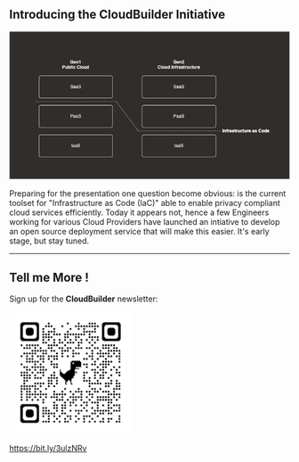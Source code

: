 ## Introducing the CloudBuilder Initiative


![Link](content/img/cloudbuilder_concept.drawio.png)

Preparing for the presentation one question become obvious: is the current toolset for "Infrastructure as Code (IaC)" able to enable privacy compliant cloud services efficiently. Today it appears not, hence a few Engineers working for various Cloud Providers have launched an intiative to develop an open source deployment service that will make this easier. It's early stage, but stay tuned.

---

## Tell me More !

Sign up for the **CloudBuilder** newsletter:

![Link](content/img/cloudbuilder_signup220.png)

https://bit.ly/3ulzNRv

